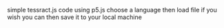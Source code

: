 simple tessract.js code using p5.js
choose a language then load file if you wish you can
then save it to your local machine
